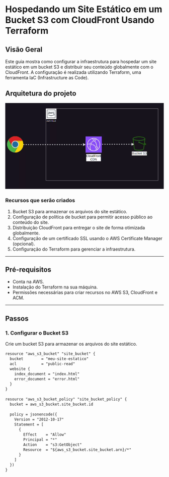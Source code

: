 # Hospedando um Site Estático em um Bucket S3 com CloudFront Usando Terraform

## Visão Geral
Este guia mostra como configurar a infraestrutura para hospedar um site estático em um bucket S3 e distribuir seu conteúdo globalmente com o CloudFront. A configuração é realizada utilizando Terraform, uma ferramenta IaC (Infrastructure as Code).

## Arquitetura do projeto

<p align="center">
  <img src="imagem.gif" alt="Segundo Exemplo do código!">
</p>




### Recursos que serão criados
1. Bucket S3 para armazenar os arquivos do site estático.
2. Configuração de política de bucket para permitir acesso público ao conteúdo do site.
3. Distribuição CloudFront para entregar o site de forma otimizada globalmente.
4. Configuração de um certificado SSL usando o AWS Certificate Manager (opcional).
5. Configuração do Terraform para gerenciar a infraestrutura.

---

## Pré-requisitos
- Conta na AWS.
- Instalação do Terraform na sua máquina.
- Permissões necessárias para criar recursos no AWS S3, CloudFront e ACM.

---

## Passos

### 1. Configurar o Bucket S3

Crie um bucket S3 para armazenar os arquivos do site estático.

```hcl
resource "aws_s3_bucket" "site_bucket" {
  bucket        = "meu-site-estatico"
  acl           = "public-read"
  website {
    index_document = "index.html"
    error_document = "error.html"
  }
}

resource "aws_s3_bucket_policy" "site_bucket_policy" {
  bucket = aws_s3_bucket.site_bucket.id

  policy = jsonencode({
    Version = "2012-10-17"
    Statement = [
      {
        Effect    = "Allow"
        Principal = "*"
        Action    = "s3:GetObject"
        Resource  = "${aws_s3_bucket.site_bucket.arn}/*"
      }
    ]
  })
}

```


